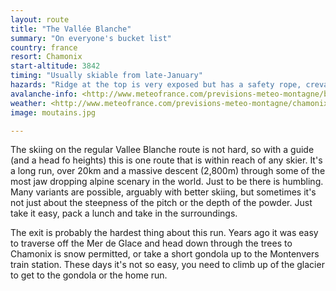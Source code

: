 ```yaml
---
layout: route
title: "The Vallée Blanche"
summary: "On everyone's bucket list"
country: france
resort: Chamonix
start-altitude: 3842
timing: "Usually skiable from late-January"
hazards: "Ridge at the top is very exposed but has a safety rope, crevasses at any point, especially as you approach the Mer de Glace"
avalanche-info: <http://www.meteofrance.com/previsions-meteo-montagne/bulletin-avalanches/haute-savoie/avdept74>
weather: <http://www.meteofrance.com/previsions-meteo-montagne/chamonix-mont-blanc/74400>
image: moutains.jpg

---
```


The skiing on the regular Vallee Blanche route is not hard, so with a guide (and a head fo heights) this is one route that is within reach of any skier. It's a long run, over 20km and a massive descent (2,800m) through some of the most jaw dropping alpine scenary in the world. Just to be there is humbling. Many variants are possible, arguably with better skiing, but sometimes it's not just about the steepness of the pitch or the depth of the powder. Just take it easy, pack a lunch and take in the surroundings.

The exit is probably the hardest thing about this run. Years ago it was easy to traverse off the Mer de Glace and head down through the trees to Chamonix is snow permitted, or take a short gondola up to the Montenvers train station. These days it's not so easy, you need to climb up of the glacier to get to the gondola or the home run.
